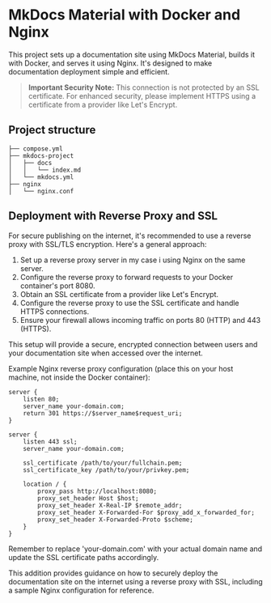 # MkDocs Material with Docker and Nginx

This project sets up a documentation site using MkDocs Material, builds it with Docker, and serves it using Nginx. It's designed to make documentation deployment simple and efficient.

> **Important Security Note:** This connection is not protected by an SSL certificate. For enhanced security, please implement HTTPS using a certificate from a provider like Let's Encrypt.

## Project structure

``` 
├── compose.yml
├── mkdocs-project
│   ├── docs
│   │   └── index.md
│   └── mkdocs.yml
├── nginx
│   └── nginx.conf
```

## Deployment with Reverse Proxy and SSL

For secure publishing on the internet, it's recommended to use a reverse proxy with SSL/TLS encryption. Here's a general approach:

1. Set up a reverse proxy server in my case i using Nginx on the same server.
2. Configure the reverse proxy to forward requests to your Docker container's port 8080.
3. Obtain an SSL certificate from a provider like Let's Encrypt.
4. Configure the reverse proxy to use the SSL certificate and handle HTTPS connections.
5. Ensure your firewall allows incoming traffic on ports 80 (HTTP) and 443 (HTTPS).

This setup will provide a secure, encrypted connection between users and your documentation site when accessed over the internet.

Example Nginx reverse proxy configuration (place this on your host machine, not inside the Docker container):

```nginx
server {
    listen 80;
    server_name your-domain.com;
    return 301 https://$server_name$request_uri;
}

server {
    listen 443 ssl;
    server_name your-domain.com;

    ssl_certificate /path/to/your/fullchain.pem;
    ssl_certificate_key /path/to/your/privkey.pem;

    location / {
        proxy_pass http://localhost:8080;
        proxy_set_header Host $host;
        proxy_set_header X-Real-IP $remote_addr;
        proxy_set_header X-Forwarded-For $proxy_add_x_forwarded_for;
        proxy_set_header X-Forwarded-Proto $scheme;
    }
}
```

Remember to replace 'your-domain.com' with your actual domain name and update the SSL certificate paths accordingly.

This addition provides guidance on how to securely deploy the documentation site on the internet using a reverse proxy with SSL, including a sample Nginx configuration for reference.
